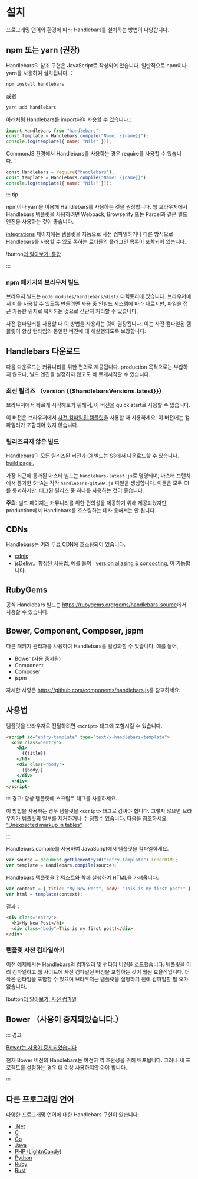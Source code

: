 # 설치

프로그래밍 언어와 환경에 따라 Handlebars를 설치하는 방법이 다양합니다.

## npm 또는 yarn (권장)

Handlebars의 참조 구현은 JavaScript로 작성되어 있습니다. 일반적으로 npm이나 yarn을 사용하여 설치됩니다.：

```bash
npm install handlebars
```

或者

```bash
yarn add handlebars
```

아래처럼 Handlebars를 import하여 사용할 수 있습니다.:

```js
import Handlebars from "handlebars";
const template = Handlebars.compile("Name: {{name}}");
console.log(template({ name: "Nils" }));
```

CommonJS 환경에서 Handlebars를 사용하는 경우 require를 사용할 수 있습니다.：

```js
const Handlebars = require("handlebars");
const template = Handlebars.compile("Name: {{name}}");
console.log(template({ name: "Nils" }));
```

::: tip

npm이나 yarn을 이용해 Handlebars를 사용하는 것을 권장합니다. 웹 브라우저에서 Handlebars 템플릿을 사용하려면 Webpack,
Browserify 또는 Parcel과 같은 빌드 엔진을 사용하는 것이 좋습니다.

[integrations](integrations.md) 페이지에는 템플릿을 자동으로 사전 컴파일하거나 다른 방식으로 Handlebars를 사용할 수 있도
록하는 로더들의 플러그인 목록이 포함되어 있습니다.

!button[더 알아보기: 통합](integrations.md)

:::

### npm 패키지의 브라우저 빌드

브라우저 빌드는 `node_modules/handlebars/dist/` 디렉토리에 있습니다. 브라우저에서 이를 사용할 수 있도록 만들려면 사용 중
인빌드 시스템에 따라 다르지만, 파일을 접근 가능한 위치로 복사하는 것으로 간단히 처리할 수 있습니다.

사전 컴파일러를 사용할 때 이 방법을 사용하는 것이 권장됩니다. 이는 사전 컴파일된 템플릿이 항상 런타임의 동일한 버전에 대
해실행되도록 보장합니다.

## Handlebars 다운로드

다음 다운로드는 커뮤니티를 위한 편의로 제공됩니다. production 목적으로는 부합하지 않으나, 빌드 엔진을 설정하지 않고도 빠
르게시작할 수 있습니다.

### 최신 릴리즈 （version {{$handlebarsVersions.latest}}）

<DownloadHandlebars>

브라우저에서 빠르게 시작해보기 위해서, 이 버전을 quick start로 사용할 수 있습니다.

</DownloadHandlebars>

<DownloadHandlebars :runtimeOnly="true">

이 버전은 브라우저에서 [사전 컴파일된 템플릿](precompilation.md)을 사용할 때 사용하세요. 이 버전에는 컴파일러가 포함되어
있지 않습니다.

</DownloadHandlebars>

### 릴리즈되지 않은 빌드

Handlebars의 모든 릴리즈된 버전과 CI 빌드는 S3에서 다운로드할 수 있습니다.
[build page](https://s3.amazonaws.com/builds.handlebarsjs.com/index.html)。

가장 최근에 통과된 마스터 빌드는 `handlebars-latest.js`로 명명되며, 마스터 브랜치에서 통과한 SHA는 각각
`handlebars-gitSHA.js` 파일을 생성합니다. 이들은 모두 CI를 통과하지만, 태그된 릴리즈 중 하나를 사용하는 것이 좋습니다.

**주의**: 빌드 페이지는 커뮤니티를 위한 편의성을 제공하기 위해 제공되었지만, production에서 Handlebars를 호스팅하는 데사
용해서는 안 됩니다.

## CDNs

Handlebars는 여러 무료 CDN에 호스팅되어 있습니다.

- [cdnjs](https://cdnjs.com/libraries/handlebars.js)
- [jsDelivr](http://www.jsdelivr.com/#!handlebarsjs)。향상된 사용법, 예를 들어
    [version aliasing & concocting](https://github.com/jsdelivr/jsdelivr#usage), 이 가능합니다.

## RubyGems

공식 Handlebars 빌드는 <https://rubygems.org/gems/handlebars-source>에서 사용할 수 있습니다.

## Bower, Component, Composer, jspm

다른 패키지 관리자를 사용하여 Handlebars를 활성화할 수 있습니다. 예를 들어,

- Bower (사용 중지됨)
- Component
- Composer
- jspm

자세한 사항은 <https://github.com/components/handlebars.js>를 참고하세요.

## 사용법

템플릿을 브라우저로 전달하려면 `<script>` 태그에 포함시킬 수 있습니다.

```html
<script id="entry-template" type="text/x-handlebars-template">
  <div class="entry">
    <h1>
      {{title}}
    </h1>
    <div class="body">
      {{body}}
    </div>
  </div>
</script>
```

::: 경고: 항상 템플릿에 스크립트 태그를 사용하세요.

이 방법을 사용하는 경우 템플릿을 `<script>` 태그로 감싸야 합니다. 그렇지 않으면 브라우저가 템플릿의 일부를 제거하거나 수
정할수 있습니다. 다음을 참조하세요.
[“Unexpected markup in tables”](https://html.spec.whatwg.org/multipage/parsing.html#unexpected-markup-in-tables).

:::

Handlebars.compile를 사용하여 JavaScript에서 템플릿을 컴파일하세요.

```js
var source = document.getElementById("entry-template").innerHTML;
var template = Handlebars.compile(source);
```

Handlebars 템플릿을 컨텍스트와 함께 실행하여 HTML을 가져옵니다.

```js
var context = { title: "My New Post", body: "This is my first post!" };
var html = template(context);
```

결과：

```html
<div class="entry">
  <h1>My New Post</h1>
  <div class="body">This is my first post!</div>
</div>
```

### 템플릿 사전 컴파일하기

이전 예제에서는 Handlebars의 컴파일러 및 런타임 버전을 로드했습니다. 템플릿을 미리 컴파일하고 웹 사이트에 사전 컴파일된
버전을 포함하는 것이 훨씬 효율적입니다. 더 작은 런타임을 포함할 수 있으며 브라우저는 템플릿을 실행하기 전에 컴파일할 필
요가 없습니다.

!button[더 알아보기: 사전 컴파일](precompilation.html)

## Bower （사용이 중지되었습니다.）

::: 경고

[Bower는 사용이 중지되었습니다](https://bower.io/blog/2017/how-to-migrate-away-from-bower/)

현재 Bower 버전의 Handlebars는 여전히 역 호환성을 위해 배포됩니다. 그러나 새 프로젝트를 설정하는 경우 더 이상 사용하지않
아야 합니다.

:::

## 다른 프로그래밍 언어

다양한 프로그래밍 언어에 대한 Handlebars 구현이 있습니다.

- [.Net](https://github.com/Handlebars-Net/Handlebars.Net)
- [C](https://github.com/jbboehr/handlebars.c)
- [Go](https://github.com/aymerick/raymond)
- [Java](https://github.com/jknack/handlebars.java)
- [PHP (LightnCandy)](https://github.com/zordius/lightncandy)
- [Python](https://github.com/wbond/pybars3)
- [Ruby](https://github.com/cowboyd/handlebars.rb)
- [Rust](https://github.com/sunng87/handlebars-rust)
